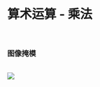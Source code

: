 # 算术运算 - 乘法

<br/>

### 图像掩模

<br/>

<img src="https://fastly.jsdelivr.net/gh/rquanx/my-statics@master/images/16764835560911676483555144.png"/>
